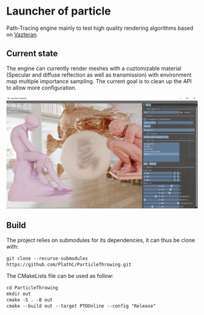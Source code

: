 # Launcher of particle

Path-Tracing engine mainly to test high quality rendering algorithms based on [Vazteran](https://github.com/PlathC/Vazteran).

## Current state

The engine can currently render meshes with a cuztomizable material (Specular and diffuse reflection as well as transmission)
with environment map multiple importance sampling. The current goal is to clean up the API to allow more configuration.

![Environment map with Multiple Importance Sampling and UI](img/CurrentState.png)

## Build

The project relies on submodules for its dependencies, it can thus be clone with:
```
git clone --recurse-submodules https://github.com/PlathC/ParticleThrowing.git
```

The CMakeLists file can be used as follow:
```
cd ParticleThrowing
mkdir out
cmake -S . -B out
cmake --build out --target PTOOnline --config "Release"
```